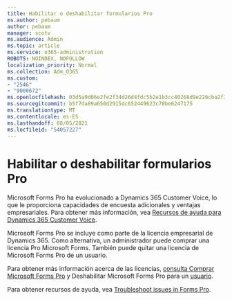 ```yaml
---
title: Habilitar o deshabilitar formularios Pro
ms.author: pebaum
author: pebaum
manager: scotv
ms.audience: Admin
ms.topic: article
ms.service: o365-administration
ROBOTS: NOINDEX, NOFOLLOW
localization_priority: Normal
ms.collection: Adm_O365
ms.custom:
- "2546"
- "9000672"
ms.openlocfilehash: 03d5a9d06e2fe2f34d26d4fdc5b2e1b3cc40268d9e226cba2f30aae880d941fe
ms.sourcegitcommit: b5f7da89a650d2915dc652449623c78be6247175
ms.translationtype: MT
ms.contentlocale: es-ES
ms.lasthandoff: 08/05/2021
ms.locfileid: "54057227"
---
```

# <a name="enable-or-disable-forms-pro"></a>Habilitar o deshabilitar formularios Pro

Microsoft Forms Pro ha evolucionado a Dynamics 365 Customer Voice, lo que le proporciona capacidades de encuesta adicionales y ventajas empresariales. Para obtener más información, vea [Recursos de ayuda para Dynamics 365 Customer Voice](https://go.microsoft.com/fwlink/p/?linkid=2128357).  

Microsoft Forms Pro se incluye como parte de la licencia empresarial de Dynamics 365. Como alternativa, un administrador puede comprar una licencia Pro Microsoft Forms. También puede quitar una licencia de Microsoft Forms Pro de un usuario.  

Para obtener más información acerca de las licencias, [consulta Comprar Microsoft Forms Pro](https://docs.microsoft.com/forms-pro/purchase#purchase-microsoft-forms-pro-for-users-in-a-dynamics-365-tenant) y Deshabilitar Microsoft Forms Pro para un [usuario](https://docs.microsoft.com/forms-pro/purchase#disable-microsoft-forms-pro-for-a-user-1).
  
Para obtener recursos de ayuda, vea [Troubleshoot issues in Forms Pro](https://docs.microsoft.com/forms-pro/troubleshoot).